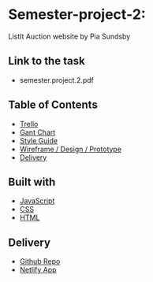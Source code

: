 # Semester-project-2:
ListIt Auction website
by Pia Sundsby



## Link to the task
- semester.project.2.pdf

## Table of Contents
- [Trello](https://trello.com/invite/b/AVdD1icT/ATTIf14f37766e3002f195a28dec0b46fc2f210537BF/semester-project-2)
- [Gant Chart](https://docs.google.com/spreadsheets/d/1ioIp8cBAzkVLoYzlSIMVVukpG8DWxr-L/edit?usp=sharing&ouid=105175313372136630770&rtpof=true&sd=true)
- [Style Guide](https://www.figma.com/file/HN0MRSL5RrIxL5AzUe3ZqZ/Semester-Project-2?type=design&node-id=305%3A101&mode=design&t=EamAKqHgRYgoeywV-1)
- [Wireframe / Design / Prototype](https://www.figma.com/file/HN0MRSL5RrIxL5AzUe3ZqZ/Semester-Project-2?type=design&node-id=0%3A1&mode=design&t=EamAKqHgRYgoeywV-1)
- [Delivery](https://list-it-auction-website.netlify.app/)

## Built with

- [JavaScript](https://javascript.com)
- [CSS](https://no.wikipedia.org/wiki/Cascading_Style_Sheets)
- [HTML](https://no.wikipedia.org/wiki/Cascading_Style_Sheets)

## Delivery
- [Github Repo](https://github.com/piasun/semester-project-2)
- [Netlify App](list-it-auction-website.netlify.app)

